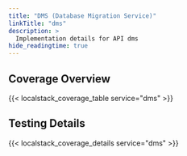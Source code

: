 ```yaml
---
title: "DMS (Database Migration Service)"
linkTitle: "dms"
description: >
  Implementation details for API dms
hide_readingtime: true
---
```


## Coverage Overview

{{< localstack_coverage_table service="dms" >}}

## Testing Details

{{< localstack_coverage_details service="dms" >}}
